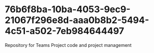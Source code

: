 # 76b6f8ba-10ba-4053-9ec9-21067f296e8d-aaa0b8b2-5494-4c51-a502-7eb984644497
Repository for Teams Project code and project management
